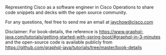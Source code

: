 Representing Cisco as a software engineer in Cisco Operations to share code snippets and decks with the open source community.

For any questions, feel free to send me an email at jaychow@cisco.com

Disclaimer:
For book-details, the reference is https://www.graphql-java.com/tutorials/getting-started-with-spring-boot/#graphql-in-3-minutes
   and the open-source code is available publicly from https://github.com/graphql-java/tutorials/tree/master/book-details
